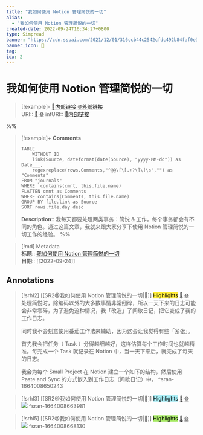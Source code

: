```yaml
---
title: "我如何使用 Notion 管理简悦的一切"
alias: 
  - "我如何使用 Notion 管理简悦的一切"
created-date: 2022-09-24T16:34:27+0800
type: Simpread
banner: "https://cdn.sspai.com/2021/12/01/316ccb44c2542cfdc492b84faf0e3085.png "
banner_icon: 🔖
tag: 
idx: 2
---
```


# 我如何使用 Notion 管理简悦的一切

> [!example]- [🧷内部链接](<http://localhost:7026/unread/2>) [🌐外部链接](<https://sspai.com/post/70237>)    
> URI:: [🧷](<http://localhost:7026/unread/2>) [🌐](<https://sspai.com/post/70237>) 
> intURI:: [🧷内部链接](<http://localhost:7026/reading/2>)

%%
> [!example]+ **Comments**  
> ```dataview
> TABLE 
>     WITHOUT ID
>     link(Source, dateformat(date(Source), "yyyy-MM-dd")) as Date___, 
>     regexreplace(rows.Comments,"^@@\[\[.+?\]\]\s","") as "Comments"
> FROM "journals"
> WHERE  contains(cmnt, this.file.name)
> FLATTEN cmnt as Comments
> WHERE contains(Comments, this.file.name)
> GROUP BY file.link as Source
> SORT rows.file.day desc
> ```
>  **Description**:: 我每天都要处理两类事务：简悦 & 工作，每个事务都会有不同的角色。通过这篇文章，我就来跟大家分享下使用 Notion 管理简悦的一切工作的经验。
%%

> [!md] Metadata  
> **标题**:: [我如何使用 Notion 管理简悦的一切](https://sspai.com/post/70237)  
> **日期**:: [[2022-09-24]]  

## Annotations


> [!srhl2] [[SR2@我如何使用 Notion 管理简悦的一切|📄]] <mark style="background-color: #ffeb3b">Highlights</mark> [🧷](<http://localhost:7026/unread/2#id=1664008650243>) [🌐](<http://localhost:7026/reading/2#id=1664008650243>)   
> 处理简悦时，除编码以外的大多数事情非常细碎，所以一天下来的日志可能会非常零碎，为了避免这种情况，我「改造」了间歇日记，把它变成了我的工作日志。
> 
> 同时我不会刻意使用番茄工作法来辅助，因为这会让我觉得有些「紧张」。
> 
> 首先我会把任务（ Task ）分得越细越好，这样估算每个工作时间也就越精准。每完成一个 Task 就记录在 Notion 中，当一天下来后，就完成了每天的日志。
> 
> 我会为每个 Small Project 在 Notion 建立一个如下的结构，然后使用 Paste and Sync 的方式嵌入到工作日志（间歇日记）中。
> ^sran-1664008650243

> [!srhl3] [[SR2@我如何使用 Notion 管理简悦的一切|📄]] <mark style="background-color: #a2e9f2">Highlights</mark> [🧷](<http://localhost:7026/unread/2#id=1664008663981>) [🌐](<http://localhost:7026/reading/2#id=1664008663981>)   
> ![](https://cdn.sspai.com/2021/12/01/article/d6027cfdc15580892a6013d9af40ae95)
> ^sran-1664008663981

> [!srhl5] [[SR2@我如何使用 Notion 管理简悦的一切|📄]] <mark style="background-color: #a8ea68">Highlights</mark> [🧷](<http://localhost:7026/unread/2#id=1664008668130>) [🌐](<http://localhost:7026/reading/2#id=1664008668130>)   
> ![](https://cdn.sspai.com/2021/12/01/article/dcf998c9e173632ef816f7fae4165c9b)
> ^sran-1664008668130

